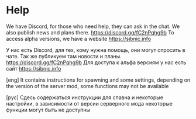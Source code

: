 # Help

We have Discord, for those who need help, they can ask in the chat. We also publish news and plans there. 
https://discord.gg/fC2nPqhg9b 
To access alpha versions, we have a website https://sibnic.info

У нас есть Discord, для тех, кому нужна помощь, они могут спросить в чате. 
Так же публикуем там новости и планы.
https://discord.gg/fC2nPqhg9b 
Для доступа к альфа версиям у нас есть сайт https://sibnic.info


[eng]
It contains instructions for spawning and some settings, depending on the version of the server mod, some functions may not be available

[рус]
Сдесь содержаться инструкции для спавна и некоторые настройки, в зависимости от версии серверного мода некоторые функции могут быть не доступны
